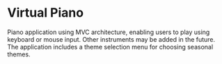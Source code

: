 # Virtual Piano
Piano application using MVC architecture, enabling users to play using keyboard or mouse input. Other instruments may be added in the future. The application includes a theme selection menu for choosing seasonal themes.
